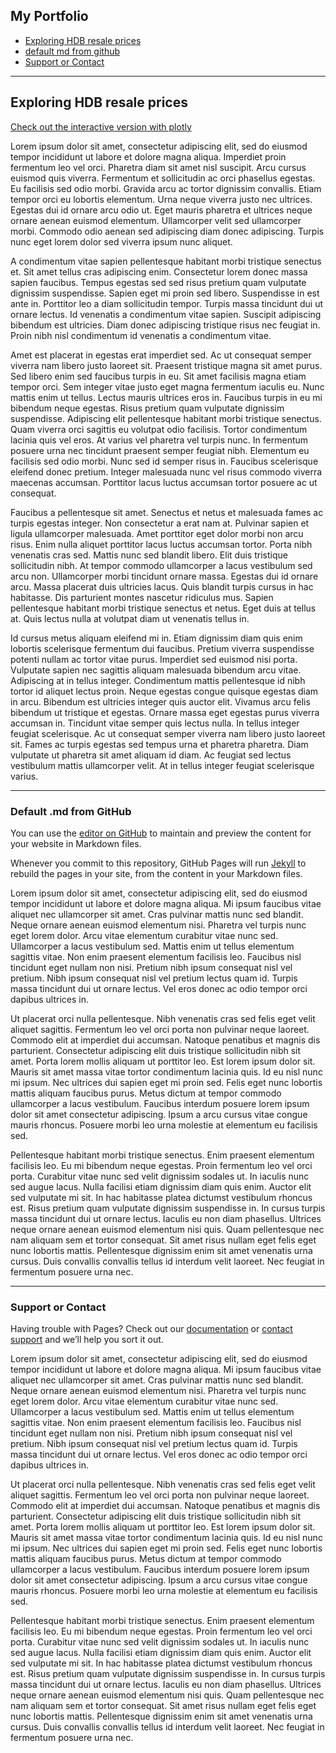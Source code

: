 

## My Portfolio
- [Exploring HDB resale prices](#exploring-hdb-resale-prices)
- [default md from github](#default-md-from-github)
- [Support or Contact](#support-or-contact)

---
<a id="exploring-hdb-resale-prices"> </a>

## Exploring HDB resale prices

[Check out the interactive version with plotly](https://nbviewer.jupyter.org/github/samuel-lwl/samuel-lwl.github.io/blob/master/projects/analysis.ipynb)

Lorem ipsum dolor sit amet, consectetur adipiscing elit, sed do eiusmod tempor incididunt ut labore et dolore magna aliqua. Imperdiet proin fermentum leo vel orci. Pharetra diam sit amet nisl suscipit. Arcu cursus euismod quis viverra. Fermentum et sollicitudin ac orci phasellus egestas. Eu facilisis sed odio morbi. Gravida arcu ac tortor dignissim convallis. Etiam tempor orci eu lobortis elementum. Urna neque viverra justo nec ultrices. Egestas dui id ornare arcu odio ut. Eget mauris pharetra et ultrices neque ornare aenean euismod elementum. Ullamcorper velit sed ullamcorper morbi. Commodo odio aenean sed adipiscing diam donec adipiscing. Turpis nunc eget lorem dolor sed viverra ipsum nunc aliquet.

A condimentum vitae sapien pellentesque habitant morbi tristique senectus et. Sit amet tellus cras adipiscing enim. Consectetur lorem donec massa sapien faucibus. Tempus egestas sed sed risus pretium quam vulputate dignissim suspendisse. Sapien eget mi proin sed libero. Suspendisse in est ante in. Porttitor leo a diam sollicitudin tempor. Turpis massa tincidunt dui ut ornare lectus. Id venenatis a condimentum vitae sapien. Suscipit adipiscing bibendum est ultricies. Diam donec adipiscing tristique risus nec feugiat in. Proin nibh nisl condimentum id venenatis a condimentum vitae.

Amet est placerat in egestas erat imperdiet sed. Ac ut consequat semper viverra nam libero justo laoreet sit. Praesent tristique magna sit amet purus. Sed libero enim sed faucibus turpis in eu. Sit amet facilisis magna etiam tempor orci. Sem integer vitae justo eget magna fermentum iaculis eu. Nunc mattis enim ut tellus. Lectus mauris ultrices eros in. Faucibus turpis in eu mi bibendum neque egestas. Risus pretium quam vulputate dignissim suspendisse. Adipiscing elit pellentesque habitant morbi tristique senectus. Quam viverra orci sagittis eu volutpat odio facilisis. Tortor condimentum lacinia quis vel eros. At varius vel pharetra vel turpis nunc. In fermentum posuere urna nec tincidunt praesent semper feugiat nibh. Elementum eu facilisis sed odio morbi. Nunc sed id semper risus in. Faucibus scelerisque eleifend donec pretium. Integer malesuada nunc vel risus commodo viverra maecenas accumsan. Porttitor lacus luctus accumsan tortor posuere ac ut consequat.

Faucibus a pellentesque sit amet. Senectus et netus et malesuada fames ac turpis egestas integer. Non consectetur a erat nam at. Pulvinar sapien et ligula ullamcorper malesuada. Amet porttitor eget dolor morbi non arcu risus. Enim nulla aliquet porttitor lacus luctus accumsan tortor. Porta nibh venenatis cras sed. Mattis nunc sed blandit libero. Elit duis tristique sollicitudin nibh. At tempor commodo ullamcorper a lacus vestibulum sed arcu non. Ullamcorper morbi tincidunt ornare massa. Egestas dui id ornare arcu. Massa placerat duis ultricies lacus. Quis blandit turpis cursus in hac habitasse. Dis parturient montes nascetur ridiculus mus. Sapien pellentesque habitant morbi tristique senectus et netus. Eget duis at tellus at. Quis lectus nulla at volutpat diam ut venenatis tellus in.

Id cursus metus aliquam eleifend mi in. Etiam dignissim diam quis enim lobortis scelerisque fermentum dui faucibus. Pretium viverra suspendisse potenti nullam ac tortor vitae purus. Imperdiet sed euismod nisi porta. Vulputate sapien nec sagittis aliquam malesuada bibendum arcu vitae. Adipiscing at in tellus integer. Condimentum mattis pellentesque id nibh tortor id aliquet lectus proin. Neque egestas congue quisque egestas diam in arcu. Bibendum est ultricies integer quis auctor elit. Vivamus arcu felis bibendum ut tristique et egestas. Ornare massa eget egestas purus viverra accumsan in. Tincidunt vitae semper quis lectus nulla. In tellus integer feugiat scelerisque. Ac ut consequat semper viverra nam libero justo laoreet sit. Fames ac turpis egestas sed tempus urna et pharetra pharetra. Diam vulputate ut pharetra sit amet aliquam id diam. Ac feugiat sed lectus vestibulum mattis ullamcorper velit. At in tellus integer feugiat scelerisque varius.

---

<a id="default-md-from-github"> </a>

### Default .md from GitHub
You can use the [editor on GitHub](https://github.com/samuel-lwl/samuel-lwl.github.io/edit/master/README.md) to maintain and preview the content for your website in Markdown files.

Whenever you commit to this repository, GitHub Pages will run [Jekyll](https://jekyllrb.com/) to rebuild the pages in your site, from the content in your Markdown files.


Lorem ipsum dolor sit amet, consectetur adipiscing elit, sed do eiusmod tempor incididunt ut labore et dolore magna aliqua. Mi ipsum faucibus vitae aliquet nec ullamcorper sit amet. Cras pulvinar mattis nunc sed blandit. Neque ornare aenean euismod elementum nisi. Pharetra vel turpis nunc eget lorem dolor. Arcu vitae elementum curabitur vitae nunc sed. Ullamcorper a lacus vestibulum sed. Mattis enim ut tellus elementum sagittis vitae. Non enim praesent elementum facilisis leo. Faucibus nisl tincidunt eget nullam non nisi. Pretium nibh ipsum consequat nisl vel pretium. Nibh ipsum consequat nisl vel pretium lectus quam id. Turpis massa tincidunt dui ut ornare lectus. Vel eros donec ac odio tempor orci dapibus ultrices in.

Ut placerat orci nulla pellentesque. Nibh venenatis cras sed felis eget velit aliquet sagittis. Fermentum leo vel orci porta non pulvinar neque laoreet. Commodo elit at imperdiet dui accumsan. Natoque penatibus et magnis dis parturient. Consectetur adipiscing elit duis tristique sollicitudin nibh sit amet. Porta lorem mollis aliquam ut porttitor leo. Est lorem ipsum dolor sit. Mauris sit amet massa vitae tortor condimentum lacinia quis. Id eu nisl nunc mi ipsum. Nec ultrices dui sapien eget mi proin sed. Felis eget nunc lobortis mattis aliquam faucibus purus. Metus dictum at tempor commodo ullamcorper a lacus vestibulum. Faucibus interdum posuere lorem ipsum dolor sit amet consectetur adipiscing. Ipsum a arcu cursus vitae congue mauris rhoncus. Posuere morbi leo urna molestie at elementum eu facilisis sed.

Pellentesque habitant morbi tristique senectus. Enim praesent elementum facilisis leo. Eu mi bibendum neque egestas. Proin fermentum leo vel orci porta. Curabitur vitae nunc sed velit dignissim sodales ut. In iaculis nunc sed augue lacus. Nulla facilisi etiam dignissim diam quis enim. Auctor elit sed vulputate mi sit. In hac habitasse platea dictumst vestibulum rhoncus est. Risus pretium quam vulputate dignissim suspendisse in. In cursus turpis massa tincidunt dui ut ornare lectus. Iaculis eu non diam phasellus. Ultrices neque ornare aenean euismod elementum nisi quis. Quam pellentesque nec nam aliquam sem et tortor consequat. Sit amet risus nullam eget felis eget nunc lobortis mattis. Pellentesque dignissim enim sit amet venenatis urna cursus. Duis convallis convallis tellus id interdum velit laoreet. Nec feugiat in fermentum posuere urna nec.

---

<a id="support-or-contact"> </a>

### Support or Contact

Having trouble with Pages? Check out our [documentation](https://docs.github.com/categories/github-pages-basics/) or [contact support](https://support.github.com/contact) and we’ll help you sort it out.

Lorem ipsum dolor sit amet, consectetur adipiscing elit, sed do eiusmod tempor incididunt ut labore et dolore magna aliqua. Mi ipsum faucibus vitae aliquet nec ullamcorper sit amet. Cras pulvinar mattis nunc sed blandit. Neque ornare aenean euismod elementum nisi. Pharetra vel turpis nunc eget lorem dolor. Arcu vitae elementum curabitur vitae nunc sed. Ullamcorper a lacus vestibulum sed. Mattis enim ut tellus elementum sagittis vitae. Non enim praesent elementum facilisis leo. Faucibus nisl tincidunt eget nullam non nisi. Pretium nibh ipsum consequat nisl vel pretium. Nibh ipsum consequat nisl vel pretium lectus quam id. Turpis massa tincidunt dui ut ornare lectus. Vel eros donec ac odio tempor orci dapibus ultrices in.

Ut placerat orci nulla pellentesque. Nibh venenatis cras sed felis eget velit aliquet sagittis. Fermentum leo vel orci porta non pulvinar neque laoreet. Commodo elit at imperdiet dui accumsan. Natoque penatibus et magnis dis parturient. Consectetur adipiscing elit duis tristique sollicitudin nibh sit amet. Porta lorem mollis aliquam ut porttitor leo. Est lorem ipsum dolor sit. Mauris sit amet massa vitae tortor condimentum lacinia quis. Id eu nisl nunc mi ipsum. Nec ultrices dui sapien eget mi proin sed. Felis eget nunc lobortis mattis aliquam faucibus purus. Metus dictum at tempor commodo ullamcorper a lacus vestibulum. Faucibus interdum posuere lorem ipsum dolor sit amet consectetur adipiscing. Ipsum a arcu cursus vitae congue mauris rhoncus. Posuere morbi leo urna molestie at elementum eu facilisis sed.

Pellentesque habitant morbi tristique senectus. Enim praesent elementum facilisis leo. Eu mi bibendum neque egestas. Proin fermentum leo vel orci porta. Curabitur vitae nunc sed velit dignissim sodales ut. In iaculis nunc sed augue lacus. Nulla facilisi etiam dignissim diam quis enim. Auctor elit sed vulputate mi sit. In hac habitasse platea dictumst vestibulum rhoncus est. Risus pretium quam vulputate dignissim suspendisse in. In cursus turpis massa tincidunt dui ut ornare lectus. Iaculis eu non diam phasellus. Ultrices neque ornare aenean euismod elementum nisi quis. Quam pellentesque nec nam aliquam sem et tortor consequat. Sit amet risus nullam eget felis eget nunc lobortis mattis. Pellentesque dignissim enim sit amet venenatis urna cursus. Duis convallis convallis tellus id interdum velit laoreet. Nec feugiat in fermentum posuere urna nec.
